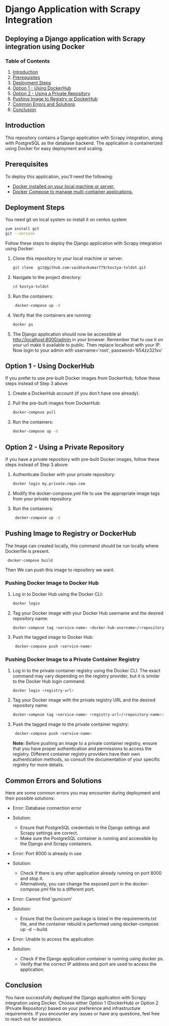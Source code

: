 # Django Application with Scrapy Integration

## Deploying a Django application with Scrapy integration using Docker

### Table of Contents

1. [Introduction](#introduction)
2. [Prerequisites](#prerequisites)
3. [Deployment Steps](#deployment-steps)
4. [Option 1 - Using DockerHub](#option-1---using-dockerhub)
5. [Option 2 - Using a Private Repository](#option-2---using-a-private-repository)
6. [Pushing Image to Registry or DockerHub](#pushing-image-to-registry-or-dockerhub)
7. [Common Errors and Solutions](#common-errors-and-solutions)
8. [Conclusion](#conclusion)

## Introduction

This repository contains a Django application with Scrapy integration, along with PostgreSQL as the database backend. The application is containerized using Docker for easy deployment and scaling.

## Prerequisites

To deploy this application, you'll need the following:

- [Docker installed on your local machine or server.](./InstallDocker.txt)
- [Docker Compose to manage multi-container applications.](./InstallDockerCompose.txt)

## Deployment Steps

You need git on local system so install it on centos system

```bash
yum install git
git --version
```

Follow these steps to deploy the Django application with Scrapy integration using Docker:

1. Clone this repository to your local machine or server.

   ```bash
   git clone  git@github.com:vaibhavkumar779/kostya-toldot.git
   ```

2. Navigate to the project directory:

   ```bash
   cd kostya-toldot
   ```

3. Run the containers:

   ```bash
    docker-compose up -d
   ```

4. Verify that the containers are running:

   ```bash
   docker ps
   ```

5. The Django application should now be accessible at <http://localhost:8000/admin> in your browser. Remember that to use it on your url make it available to public. Then replace localhost with your IP. Now login to your admin with username='root', password='654zz321xx'

## Option 1 - Using DockerHub

If you prefer to use pre-built Docker images from DockerHub, follow these steps instead of Step 3 above:

1. Create a DockerHub account (if you don't have one already).

2. Pull the pre-built images from DockerHub:

   ```bash
   docker-compose pull
   ```

3. Run the containers:

   ```bash
   docker-compose up -d
   ```

## Option 2 - Using a Private Repository

If you have a private repository with pre-built Docker images, follow these steps instead of Step 3 above:

1. Authenticate Docker with your private repository:

   ```bash
   docker login my.private.repo.com
   ```

2. Modify the docker-compose.yml file to use the appropriate image tags from your private repository.

3. Run the containers:

   ```bash
    docker-compose up -d
   ```

## Pushing Image to Registry or DockerHub

The Image can created locally, this command should be run locally where Dockerfile is present.

   ```bash
    docker-compose build
   ```

Then We can push this image to repository we want.

### Pushing Docker Image to Docker Hub

1. Log in to Docker Hub using the Docker CLI:

   ```bash
   docker login
   ```

2. Tag your Docker image with your Docker Hub username and the desired repository name:

   ```bash
   docker-compose tag <service-name> <docker-hub-username>/<repository-name>:<tag>
   ```

3. Push the tagged image to Docker Hub:

   ```bash
    docker-compose push <service-name>
   ```

### Pushing Docker Image to a Private Container Registry

1. Log in to the private container registry using the Docker CLI. The exact command may vary depending on the registry provider, but it is similar to the Docker Hub login command:

   ```bash
   docker login <registry-url>
   ```

2. Tag your Docker image with the private registry URL and the desired repository name:

   ```bash
   docker-compose tag <service-name> <registry-url>/<repository-name>:<tag>
   ```

3. Push the tagged image to the private container registry:

   ```bash
    docker-compose push <service-name>
   ```

   **Note:** Before pushing an image to a private container registry, ensure that you have proper authentication and permissions to access the registry. Different container registry providers have their own authentication methods, so consult the documentation of your specific registry for more details.

## Common Errors and Solutions

Here are some common errors you may encounter during deployment and their possible solutions:

- Error: Database connection error
- Solution:
  - Ensure that PostgreSQL credentials in the Django settings and Scrapy settings are correct.
  - Make sure the PostgreSQL container is running and accessible by the Django and Scrapy containers.

- Error: Port 8000 is already in use
- Solution:
  - Check if there is any other application already running on port 8000 and stop it.
  - Alternatively, you can change the exposed port in the docker-compose.yml file to a different port.

- Error: Cannot find 'gunicorn'
- Solution:
  - Ensure that the Gunicorn package is listed in the requirements.txt file, and the container rebuild is performed using docker-compose up -d --build.

- Error: Unable to access the application
- Solution:
  - Check if the Django application container is running using docker ps.
  - Verify that the correct IP address and port are used to access the application.

## Conclusion

You have successfully deployed the Django application with Scrapy integration using Docker. Choose either Option 1 (DockerHub) or Option 2 (Private Repository) based on your preference and infrastructure requirements. If you encounter any issues or have any questions, feel free to reach out for assistance.
